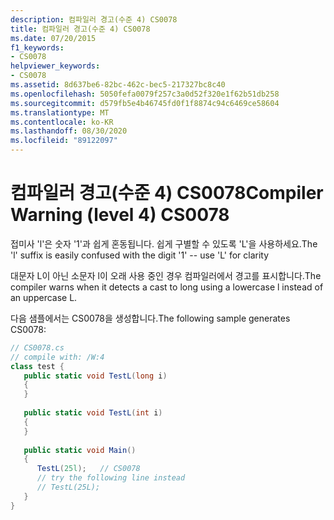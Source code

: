 ```yaml
---
description: 컴파일러 경고(수준 4) CS0078
title: 컴파일러 경고(수준 4) CS0078
ms.date: 07/20/2015
f1_keywords:
- CS0078
helpviewer_keywords:
- CS0078
ms.assetid: 8d637be6-82bc-462c-bec5-217327bc8c40
ms.openlocfilehash: 5050fefa0079f257c3a0d52f320e1f62b51db258
ms.sourcegitcommit: d579fb5e4b46745fd0f1f8874c94c6469ce58604
ms.translationtype: MT
ms.contentlocale: ko-KR
ms.lasthandoff: 08/30/2020
ms.locfileid: "89122097"
---
```

# <a name="compiler-warning-level-4-cs0078"></a><span data-ttu-id="aa868-103">컴파일러 경고(수준 4) CS0078</span><span class="sxs-lookup"><span data-stu-id="aa868-103">Compiler Warning (level 4) CS0078</span></span>
<span data-ttu-id="aa868-104">접미사 'l'은 숫자 '1'과 쉽게 혼동됩니다. 쉽게 구별할 수 있도록 'L'을 사용하세요.</span><span class="sxs-lookup"><span data-stu-id="aa868-104">The 'l' suffix is easily confused with the digit '1' -- use 'L' for clarity</span></span>  
  
 <span data-ttu-id="aa868-105">대문자 L이 아닌 소문자 l이 오래 사용 중인 경우 컴파일러에서 경고를 표시합니다.</span><span class="sxs-lookup"><span data-stu-id="aa868-105">The compiler warns when it detects a cast to long using a lowercase l instead of an uppercase L.</span></span>  
  
 <span data-ttu-id="aa868-106">다음 샘플에서는 CS0078을 생성합니다.</span><span class="sxs-lookup"><span data-stu-id="aa868-106">The following sample generates CS0078:</span></span>  
  
```csharp  
// CS0078.cs  
// compile with: /W:4  
class test {  
   public static void TestL(long i)  
   {  
   }  
  
   public static void TestL(int i)  
   {  
   }  
  
   public static void Main()  
   {  
      TestL(25l);   // CS0078  
      // try the following line instead  
      // TestL(25L);  
   }  
}  
```
